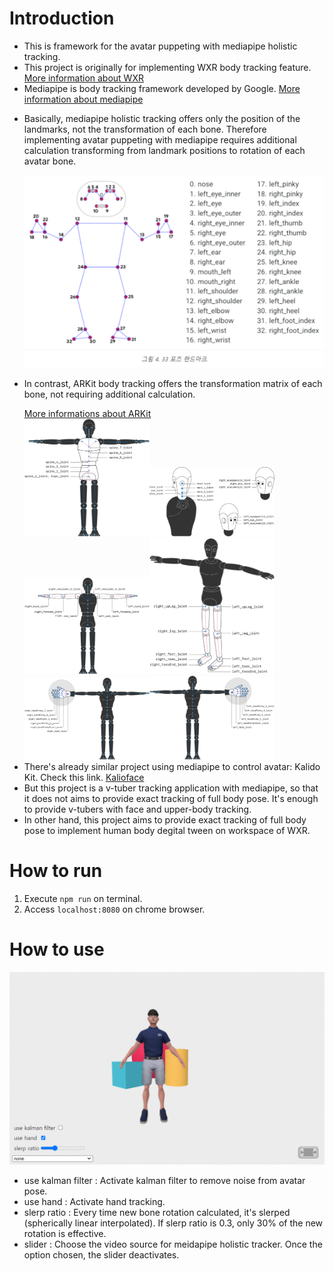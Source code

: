 # Introduction
- This is framework for the avatar puppeting with mediapipe holistic tracking.
- This project is originally for implementing WXR body tracking feature. [More information about WXR](https://www.wxr.onl/)
- Mediapipe is body tracking framework developed by Google. [More information about mediapipe](https://developers.google.com/mediapipe)
- <p>Basically, mediapipe holistic tracking offers only the position of the landmarks, not the transformation of each bone. Therefore implementing avatar puppeting with mediapipe requires additional calculation transforming from landmark positions to rotation of each avatar bone.</p><img src="./public/img/landmarks.png" alt="drawing" width="600"/>
- <p>In contrast, ARKit body tracking offers the transformation matrix of each bone, not requiring additional calculation.</p><a href="https://developer.apple.com/documentation/arkit/arkit_in_ios/content_anchors/validating_a_model_for_motion_capture">More informations about ARKit</a><br><img src="./public/img/arkitbones1.png" width="200"/><img src="./public/img/arkitbones2.png" width="200"/><img src="./public/img/arkitbones3.png" width="200"/><img src="./public/img/arkitbones4.png" width="200"/><img src="./public/img/arkitbones5.png" width="200"/><img src="./public/img/arkitbones6.png" width="200"/>
- There's already similar project using mediapipe to control avatar: Kalido Kit. Check this link. [Kalioface](https://3d.kalidoface.com/)
- But this project is a v-tuber tracking application with mediapipe, so that it does not aims to provide exact tracking of full body pose. It's enough to provide v-tubers with face and upper-body tracking.
- In other hand, this project aims to provide exact tracking of full body pose to implement human body degital tween on workspace of WXR.

# How to run
1. Execute `npm run` on terminal.
2. Access `localhost:8080` on chrome browser.

# How to use
![](./public/img/page.png)
- use kalman filter : Activate kalman filter to remove noise from avatar pose.
- use hand : Activate hand tracking.
- slerp ratio : Every time new bone rotation calculated, it's slerped (spherically linear interpolated). If slerp ratio is 0.3, only 30% of the new rotation is effective.
- slider : Choose the video source for meidapipe holistic tracker. Once the option chosen, the slider deactivates.
